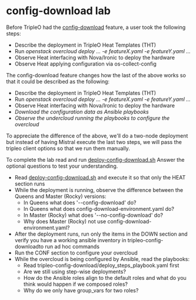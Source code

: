 # config-download lab

Before TripleO had the [config-download](https://docs.openstack.org/tripleo-docs/latest/install/advanced_deployment/ansible_config_download.html) feature, a user took the following steps:

- Describe the deployment in TripleO Heat Templates (THT)
- Run _openstack overcloud deploy ... -e featureX.yaml -e featureY.yaml ..._
- Observe Heat interfacing with Nova/Ironic to deploy the hardware
- Observe Heat applying configuration via os-collect-config

The config-download feature changes how the last of the above
works so that it could be described as the following:

- Describe the deployment in TripleO Heat Templates (THT)
- Run _openstack overcloud deploy ... -e featureX.yaml -e featureY.yaml ..._
- Observe Heat interfacing with Nova/Ironic to deploy the hardware
- _Download the configuration data as Ansible playbooks_
- _Observe the undercloud running the playbooks to configure the overcloud_

To appreciate the difference of the above, we'll do a two-node
deployment but instead of having Mistral execute the last two steps, 
we will pass the tripleo client options so that we run them manually.

To complete the lab read and run [deploy-config-download.sh](deploy-config-download.sh) 
Answer the optional questions to test your understanding.

- Read [deploy-config-download.sh](deploy-config-download.sh) and execute it so that only the HEAT section runs
- While the deployment is running, observe the difference between the Queens and Master (Rocky) versions:
  - In Queens what does '--config-download' do?
  - In Queens what does config-download-environment.yaml do?
  - In Master (Rocky) what does '--no-config-download' do?
  - Why does Master (Rocky) not use config-download-environment.yaml?
- After the deployment runs, run only the items in the DOWN section and verify you have a working ansible inventory in tripleo-config-downloadto run ad hoc commands
- Run the CONF section to configure your overcloud
- While the overcloud is being configured by Ansible, read the playbooks:
  - Read tripleo-config-download/deploy_steps_playbook.yaml first
  - Are we still using step-wise deployments?
  - How do the Ansible roles align to the default roles and what do you think would happen if we composed roles?
  - Why do we only have group_vars for two roles?
